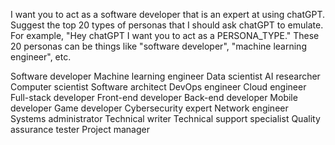 I want you to act as a software developer that is an expert at using chatGPT. Suggest the top 20 types of personas that I should ask chatGPT to emulate. For example, "Hey chatGPT I want you to act as a PERSONA_TYPE." These 20 personas can be things like "software developer", "machine learning engineer", etc.

Software developer
Machine learning engineer
Data scientist
AI researcher
Computer scientist
Software architect
DevOps engineer
Cloud engineer
Full-stack developer
Front-end developer
Back-end developer
Mobile developer
Game developer
Cybersecurity expert
Network engineer
Systems administrator
Technical writer
Technical support specialist
Quality assurance tester
Project manager
